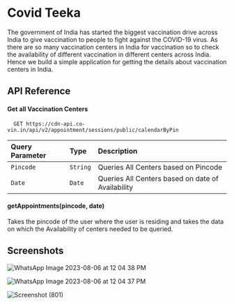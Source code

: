 # Covid Teeka

The government of India has started the biggest vaccination drive across India to give vaccination to people to fight against the COVID-19 virus. As there are so many vaccination centers in India for vaccination so to check the availability of different vaccination in different centers across India. Hence we build a simple application for getting the details about vaccination centers in India.

## API Reference

#### Get all Vaccination Centers

```http
  GET https://cdn-api.co-vin.in/api/v2/appointment/sessions/public/calendarByPin
```

| Query Parameter | Type     | Description                |
| :-------- | :------- | :------------------------- |
| `Pincode` | `String` | Queries All Centers based on Pincode |
| `Date` | `Date` | Queries All Centers based on date of Availability |

#### getAppointments(pincode, date)

Takes the pincode of the user where the user is residing and takes the data on which the Availability of centers needed to be queried.


## Screenshots

![WhatsApp Image 2023-08-06 at 12 04 38 PM](https://github.com/HarshGupta02/Covid-Teeka/assets/77138269/5db86051-f53d-4a52-b7f6-d4b83fffcfa3)

![WhatsApp Image 2023-08-06 at 12 04 37 PM](https://github.com/HarshGupta02/Covid-Teeka/assets/77138269/bddb5b2c-d88d-4f6c-846b-98210864b29f)

![Screenshot (801)](https://github.com/HarshGupta02/Covid-Teeka/assets/77138269/382379a0-dae7-44e1-8c8c-8de4d7d37945)
